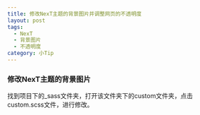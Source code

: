 ```yaml
---
title: 修改NexT主题的背景图片并调整网页的不透明度
layout: post
tags:
  - NexT
  - 背景图片
  - 不透明度
category: 小Tip
---
```

### 修改NexT主题的背景图片
找到项目下的_sass文件夹，打开该文件夹下的custom文件夹，点击custom.scss文件，进行修改。